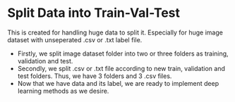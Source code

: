 # Split Data into Train-Val-Test
 This is created for handling huge data to split it. 
 Especially for huge image dataset with unseperated .csv or .txt label file. 
 - Firstly, we split image dataset folder into two or three folders as training, validation and test. 
 - Secondly, we split .csv or .txt file according to new train, validation and test folders. Thus, we have 3 folders and 3 .csv files. 
 - Now that we have data and its label, we are ready to implement deep learning methods as we desire. 
